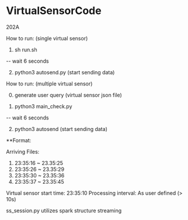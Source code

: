 # VirtualSensorCode
202A

How to run: (single virtual sensor)

1. sh run.sh

-- wait 6 seconds

2. python3 autosend.py (start sending data)

How to run: (multiple virtual sensor)

0. generate user query (virtual sensor json file)

1. python3 main_check.py

-- wait 6 seconds

2. python3 autosend (start sending data)

**Format:

Arriving Files:
1. 23:35:16 ~ 23.35:25
2. 23:35:26 ~ 23.35:29
3. 23:35:30 ~ 23.35:36
4. 23:35:37 ~ 23.35:45

Virtual sensor start time: 23:35:10
Processing interval: As user defined (> 10s)

ss_session.py utilizes spark structure streaming
